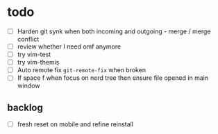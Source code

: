 # todo

- [ ] Harden git synk when both incoming and outgoing - merge / merge conflict
- [ ] review whether I need omf anymore
- [ ] try vim-test
- [ ] try vim-themis
- [ ] Auto remote fix `git-remote-fix` when broken
- [ ] If space f when focus on nerd tree then ensure file opened in main window

## backlog

- [ ] fresh reset on mobile and refine reinstall
